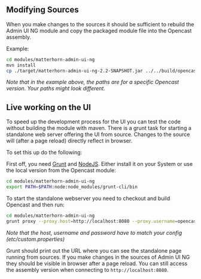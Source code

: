 Modifying Sources
-----------------

When you make changes to the sources it should be sufficient to rebuild the
Admin UI NG module and copy the packaged module file into the Opencast assembly.

Example:
```bash
cd modules/matterhorn-admin-ui-ng
mvn install
cp ./target/matterhorn-admin-ui-ng-2.2-SNAPSHOT.jar ../../build/opencast-dist-allinone-2.2-SNAPSHOT/system/org/opencastproject/matterhorn-admin-ui-ng/2.2-SNAPSHOT/matterhorn-admin-ui-ng-2.2-SNAPSHOT.jar
```

*Note that in the example above, the paths are for a specific Opencast version.
Your paths might look different.*

Live working on the UI
----------------------

To speed up the development process for the UI you can test the code without
building the module with maven.
There is a grunt task for starting a standalone web server offering the UI from
source.
Changes to the source will (after a page reload) directly reflect in browser.

To set this up do the following:

First off, you need [Grunt][1] and [NodeJS][2]. Either install it on your System or use
the local version from the Opencast module:
```bash
cd modules/matterhorn-admin-ui-ng
export PATH=$PATH:node:node_modules/grunt-cli/bin
```

To start the standalone webserver you need to checkout and build Opencast and
then run:
```bash
cd modules/matterhorn-admin-ui-ng
grunt proxy --proxy.host=http://localhost:8080 --proxy.username=opencast_system_account --proxy.password=CHANGE_ME
```

*Note that the host, username and password have to match your config
(etc/custom.properties)*

Grunt should print out the URL where you can see the standalone page running
from sources.
If you make changes in the sources of Admin UI NG they should be visible in
browser after a page reload.
You can still access the assembly version when connecting to
`http://localhost:8080`.

[1]: http://gruntjs.com
[2]: https://nodejs.org
